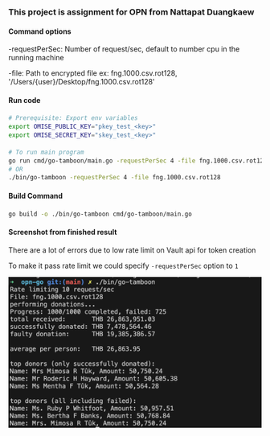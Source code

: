 ### This project is assignment for OPN from Nattapat Duangkaew

#### Command options
-requestPerSec: Number of request/sec, default to number cpu in the running machine

-file: Path to encrypted file ex: fng.1000.csv.rot128, '/Users/{user}/Desktop/fng.1000.csv.rot128'

#### Run code
```sh
# Prerequisite: Export env variables
export OMISE_PUBLIC_KEY="pkey_test_<key>"
export OMISE_SECRET_KEY="skey_test_<key>"

# To run main program
go run cmd/go-tamboon/main.go -requestPerSec 4 -file fng.1000.csv.rot128
# OR
./bin/go-tamboon -requestPerSec 4 -file fng.1000.csv.rot128
```



#### Build Command
```sh
go build -o ./bin/go-tamboon cmd/go-tamboon/main.go
```

#### Screenshot from finished result
There are a lot of errors due to low rate limit on Vault api for token creation

To make it pass rate limit we could specify `-requestPerSec` option to `1`

![My Image](images/finished.png "Optional Title")
